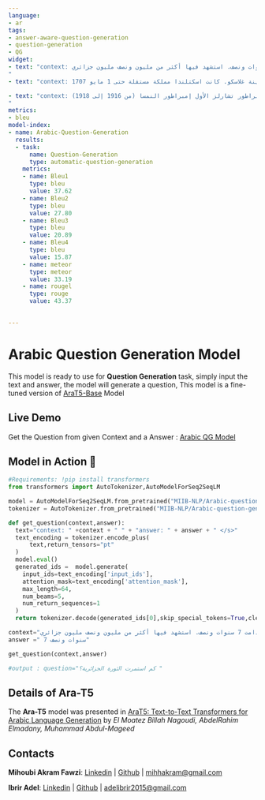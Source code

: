 ```yaml
---
language: 
- ar
tags:
- answer-aware-question-generation 
- question-generation
- QG
widget:
- text: "context: الثورة الجزائرية أو ثورة المليون شهيد، اندلعت في 1 نوفمبر 1954 ضد المستعمر الفرنسي ودامت 7 سنوات ونصف. استشهد فيها أكثر من مليون ونصف مليون جزائري answer:  7 سنوات ونصف </s>
"
- text: "context: اسكتلندا دولة في شمال غرب أوروبا، تعتبر جزء من الدول الأربع المكونة المملكة المتحدة. تحتل الثلث الشمالي من جزيرة بريطانيا العظمى وتحدها جنوبا إنجلترا ويحدها شرقا بحر الشمال وغربا المحيط الأطلسي. عاصمتها أدنبرة، وأهم مدنها وأكبرها مدينة غلاسكو. كانت اسكتلندا مملكة مستقلة حتى 1 مايو 1707  answer:  أدنبرة  </s>"

- text: "context: تم تفكيك الإمبراطورية النمساوية المجرية في عام 1918 بعد نهاية الحرب العالمية الأولى. وكان اباطرتها: الإمبراطور فرانس جوزيف الأول هابسبورغ لورين (في الفترة من 1867 إلى 1916) والإمبراطورة إليزابيث (من 1867 إلى 1898)، تبعها الإمبراطور تشارلز الأول إمبراطور النمسا (من 1916 إلى 1918). answer: 1918 </s>
"
metrics:
- bleu
model-index:
- name: Arabic-Question-Generation
  results:
  - task:
      name: Question-Generation
      type: automatic-question-generation
    metrics:
    - name: Bleu1
      type: bleu
      value: 37.62
    - name: Bleu2
      type: bleu
      value: 27.80
    - name: Bleu3
      type: bleu
      value: 20.89
    - name: Bleu4
      type: bleu
      value: 15.87
    - name: meteor
      type: meteor
      value: 33.19
    - name: rougel
      type: rouge
      value: 43.37
      

---
```

# Arabic Question Generation Model

This model is ready to use for **Question Generation** task, simply input the text and answer, the model will generate a question, This model is a fine-tuned version of [AraT5-Base](https://huggingface.co/UBC-NLP/AraT5-base) Model 

## Live Demo 
Get the Question from given Context and a Answer : [Arabic QG Model](https://huggingface.co/spaces/MIIB-NLP/Arabic-Question-Generation)

## Model in Action 🚀
```python
#Requirements: !pip install transformers
from transformers import AutoTokenizer,AutoModelForSeq2SeqLM

model = AutoModelForSeq2SeqLM.from_pretrained("MIIB-NLP/Arabic-question-generation")
tokenizer = AutoTokenizer.from_pretrained("MIIB-NLP/Arabic-question-generation")

def get_question(context,answer):
  text="context: " +context + " " + "answer: " + answer + " </s>"
  text_encoding = tokenizer.encode_plus(
      text,return_tensors="pt"
  )
  model.eval()
  generated_ids =  model.generate(
    input_ids=text_encoding['input_ids'],
    attention_mask=text_encoding['attention_mask'],
    max_length=64,
    num_beams=5,
    num_return_sequences=1
  )
  return tokenizer.decode(generated_ids[0],skip_special_tokens=True,clean_up_tokenization_spaces=True).replace('question: ',' ')

context="الثورة الجزائرية أو ثورة المليون شهيد، اندلعت في 1 نوفمبر 1954 ضد المستعمر الفرنسي ودامت 7 سنوات ونصف. استشهد فيها أكثر من مليون ونصف مليون جزائري"
answer =" 7 سنوات ونصف"

get_question(context,answer)

#output : question="كم استمرت الثورة الجزائرية؟ " 

```

## Details of Ara-T5

The **Ara-T5** model was presented in [AraT5: Text-to-Text Transformers for Arabic Language Generation](https://arxiv.org/abs/2109.12068) by *El Moatez Billah Nagoudi, AbdelRahim Elmadany, Muhammad Abdul-Mageed* 


## Contacts

**Mihoubi Akram Fawzi**: [Linkedin](https://www.linkedin.com/in/mihoubi-akram/) | [Github](https://github.com/mihoubi-akram) | <mihhakram@gmail.com>

**Ibrir Adel**: [Linkedin](https://www.linkedin.com/in/adel-ibrir/) | [Github]() | <adelibrir2015@gmail.com>

